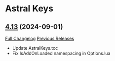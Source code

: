 # Astral Keys

## [4.13](https://github.com/astralguild/AstralKeys/tree/4.13) (2024-09-01)
[Full Changelog](https://github.com/astralguild/AstralKeys/compare/4.12...4.13) [Previous Releases](https://github.com/astralguild/AstralKeys/releases)

- Update AstralKeys.toc  
- Fix IsAddOnLoaded namespacing in Options.lua  
